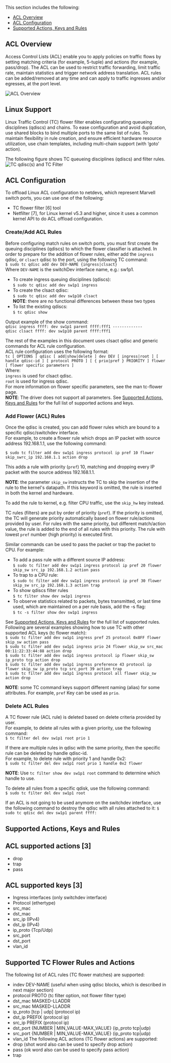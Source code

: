 This section includes the following:
* [ACL Overview](#acl-overview)
* [ACL Configuration](#acl-configuration)
* [Supported Actions, Keys and Rules](#acl-actions)

## ACL Overview 
Access Control Lists (ACL) enable you to apply policies on traffic flows by setting matching criteria (for example, 5-tuple) and actions (for example, pass/drop). The ACL can be used to restrict traffic forwarding, limit traffic rate, maintain statistics and trigger network address translation. ACL rules can be added/removed at any time and can apply to traffic ingresses and/or egresses, at the port level. 

![ACL Overview](images/acl_overview.png)

## Linux Support
Linux Traffic Control (TC) flower filter enables configurating queueing disciplines (qdiscs) and chains. To ease configuration and avoid duplication, use shared blocks to bind multiple ports to the same list of rules.  To maintain flexibility in rule creation, and ensure efficient hardware resource utilization, use chain templates, including multi-chain support (with ‘goto’ action).

The following figure shows TC queueing disciplines (qdiscs) and filter rules.
![TC qdisc(s) and TC Filter](images/tc_qdisc_tc_filter.png)

## ACL Configuration
To offload Linux ACL configuration to netdevs, which represent Marvell switch ports, you can use one of the following:
* TC flower filter [6] tool 
* Netfilter [7], for Linux kernel v5.3 and higher, since it uses a common kernel API to do ACL offload configuration.  

### Create/Add ACL Rules  
Before configuring match rules on switch ports, you must first create the queuing disciplines (qdiscs) to which the flower classifier is attached. In order to prepare for the addition of flower rules, either add the `ingress` qdisc, or `clsact` qdisc to the port, using the following TC command:  
`$ sudo tc qdisc add dev DEV-NAME {ingress|clsact}`  
Where `DEV-NAME` is the switchDev interface name, e.g.: sw1p1.  

* To create ingress queuing disciplines (qdiscs):  
`$ sudo tc qdisc add dev sw1p1 ingress`  
* To create the clsact qdisc:  
`$ sudo tc qdisc add dev sw1p10 clsact`  
**NOTE**: there are no functional differences between these two types
* To list the existing qdiscs:  
`$ tc qdisc show`  

Output example of the show command:  
`qdisc ingress ffff: dev sw1p1 parent ffff:fff1 -------------`  
`qdisc clsact ffff: dev sw1p10 parent ffff:fff1` 

The rest of the examples in this document uses clsact qdisc and generic commands for ACL rule configuration.  
ACL rule configuration uses the following format:  
`tc [ OPTIONS ] qdisc [ add|show|delete ] dev DEV [ ingress|root ] [ handle qdisc-id ] [ protocol PROTO ] [ { prio|pref } PRIORITY ] flower [ flower specific parameters ]`  
Where:  
    `ingress`  is used for clsact qdisc.  
    `root`  is used for ingress qdisc.   
For more information on flower specific parameters, see the man tc-flower page.  
**NOTE**: The driver does not support all parameters. See [Supported Actions, Keys and Rules](supported-actions,-keys-and-rules) for the full list of supported actions and keys.   

### Add Flower (ACL) Rules  
Once the qdisc is created, you can add flower rules which are bound to a specific qdisc/switchdev interface.   
For example, to create a flower rule which drops an IP packet with source address 192.168.1.1, use the following command:  

`$ sudo tc filter add dev sw1p1 ingress protocol ip pref 10 flower skip_swrc_ip 192.168.1.1 action drop`  
 
This adds a rule with priority (`pref`) 10, matching and dropping every IP packet with the source address 192.168.1.1.  

**NOTE**: the parameter `skip_sw` instructs the TC to skip the insertion of the rule to the kernel's datapath. If this keyword is omitted, the rule is inserted in both the kernel and hardware.  

To add the rule to kernel, e.g. filter CPU traffic, use the `skip_hw` key instead.  

TC rules (filters) are put by order of priority (`pref`). If the priority is omitted, the TC will generate priority automatically based on flower rule/actions provided by user. For rules with the same priority, but different match/action value, the rule is added to the end of all rules with this priority. The rule with lowest `pref` number (high priority) is executed first.  

Similar commands can be used to pass the packet or trap the packet to CPU. For example:  
* To add a pass rule with a different source IP address:  
`$ sudo tc filter add dev sw1p1 ingress protocol ip pref 20 flower skip_sw src_ip 192.168.1.2 action pass`  
* To trap to a CPU rule:  
`$ sudo tc filter add dev sw1p1 ingress protocol ip pref 30 flower skip_sw src_ip 192.168.1.3 action trap`  
* To show qdiscs filter rules  
`$ tc filter show dev sw1p1 ingress`  
* To observe statistics related to packets, bytes transmitted, or last time used, which are maintained on a per rule basis, add the -s flag:  
`$ tc -s filter show dev sw1p1 ingress`  

See [Supported Actions, Keys and Rules](#supported-actions-keys-and-rules) for the full list of supported rules. Following are several examples showing how to use TC with other supported ACL keys (tc flower match):   
`$ sudo tc filter add dev sw1p1 ingress pref 25 protocol 0x8FF flower skip_sw action pass`  
`$ sudo tc filter add dev sw1p1 ingress prio 24 flower skip_sw src_mac 00:11:22:33:44:88 action drop`  
`$ sudo tc filter add dev sw1p1 ingress protocol ip flower skip_sw ip_proto tcp action drop`  
`$ sudo tc filter add dev sw1p1 ingress preference 43 protocol ip flower skip_sw ip_proto tcp src_port 39 action trap`  
`$ sudo tc filter add dev sw1p1 ingress protocol all flower skip_sw action drop`  

**NOTE**: some TC command keys support different naming (alias) for some attributes. For example, `pref` Key can be used as `prio`.

### Delete ACL Rules
A TC flower rule (ACL rule) is deleted based on delete criteria provided by user.  
For example, to delete all rules with a given priority, use the following command:  
`$ tc filter del dev sw1p1 root prio 1`  

If there are multiple rules in qdisc with the same priority, then the specific rule can be deleted by handle qdisc-id.  
For example, to delete rule with priority 1 and handle 0x2:  
`$ sudo tc filter del dev sw1p1 root prio 1 handle 0x2 flower`  

**NOTE**: Use `tc filter show dev sw1p1 root` command to determine which handle to use.  

To delete all rules from a specific qdisk, use the following command:  
`$ sudo tc filter del dev sw1p1 root`  

If an ACL is not going to be used anymore on the switchdev interface, use the following command to destroy the qdisc with all rules attached to it:
`$ sudo tc qdisc del dev sw1p1 parent ffff:`  

## <a id="acl-actions"></a>Supported Actions, Keys and Rules

## ACL supported actions [3]
* drop
* trap
* pass
## ACL supported keys [3]
* Ingress interfaces (only switchdev interface)
* Protocol (ethertype)
* src_mac
* dst_mac
* src_ip (IPv4)
* dst_ip (IPv4)
* ip_proto (Tcp/Udp)
* src_port
* dst_port
* vlan_id
## Supported TC Flower Rules and Actions
The following list of ACL rules (TC flower matches) are supported:
* indev DEV-NAME (useful when using qdisc blocks, which is described in next major section)
* protocol PROTO (tc filter option, not flower filter type)
* dst_mac MASKED-LLADDR
* src_mac MASKED-LLADDR
* ip_proto [tcp | udp] (protocol ip)
* dst_ip PREFIX (protocol ip)
* src_ip PREFIX (protocol ip)
* dst_port {NUMBER | MIN_VALUE-MAX_VALUE} (ip_proto tcp|udp)
* src_port {NUMBER | MIN_VALUE-MAX_VALUE} (ip_proto tcp|udp)
* vlan_id
The following ACL actions (TC flower actions) are supported:
* drop (shot word also can be used to specify drop action)
* pass (ok word also can be used to specify pass action)
* trap

